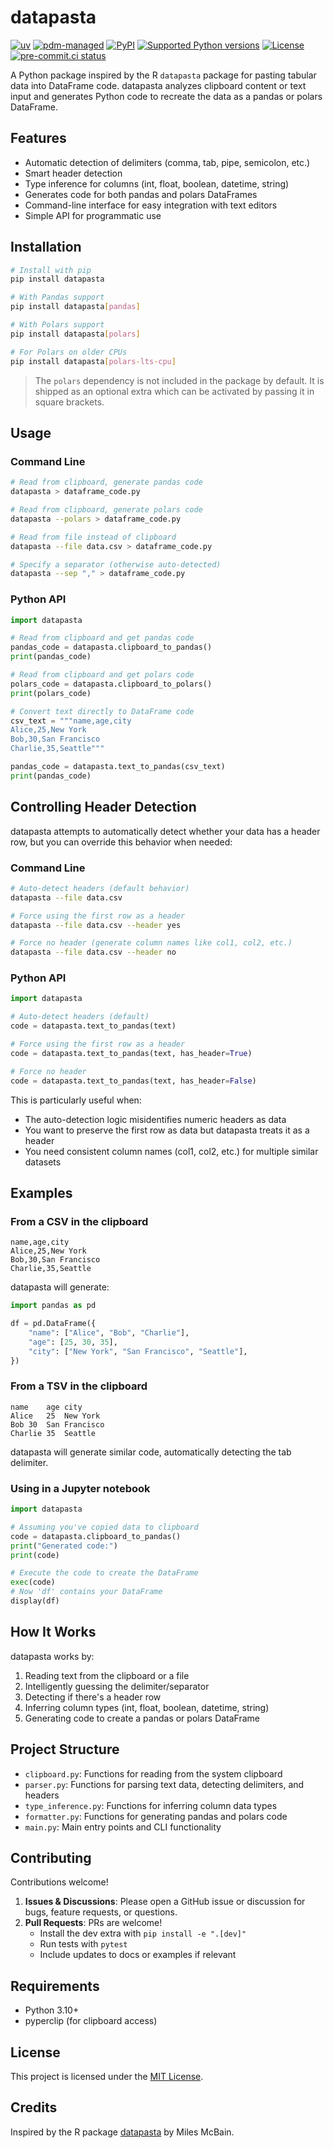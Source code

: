 # datapasta

[![uv](https://img.shields.io/endpoint?url=https://raw.githubusercontent.com/astral-sh/uv/main/assets/badge/v0.json)](https://github.com/astral-sh/uv)
[![pdm-managed](https://img.shields.io/badge/pdm-managed-blueviolet)](https://pdm.fming.dev)
[![PyPI](https://img.shields.io/pypi/v/datapasta.svg)](https://pypi.org/project/datapasta)
[![Supported Python versions](https://img.shields.io/pypi/pyversions/datapasta.svg)](https://pypi.org/project/datapasta)
[![License](https://img.shields.io/pypi/l/datapasta.svg)](https://pypi.python.org/pypi/datapasta)
[![pre-commit.ci status](https://results.pre-commit.ci/badge/github/lmmx/octopolars/master.svg)](https://results.pre-commit.ci/latest/github/lmmx/octopolars/master)

A Python package inspired by the R `datapasta` package for pasting tabular data into DataFrame code. datapasta analyzes clipboard content or text input and generates Python code to recreate the data as a pandas or polars DataFrame.

## Features

- Automatic detection of delimiters (comma, tab, pipe, semicolon, etc.)
- Smart header detection
- Type inference for columns (int, float, boolean, datetime, string)
- Generates code for both pandas and polars DataFrames
- Command-line interface for easy integration with text editors
- Simple API for programmatic use

## Installation

```bash
# Install with pip
pip install datapasta

# With Pandas support
pip install datapasta[pandas]

# With Polars support
pip install datapasta[polars]

# For Polars on older CPUs
pip install datapasta[polars-lts-cpu]
```

> The `polars` dependency is not included in the package by default.
> It is shipped as an optional extra which can be activated by passing it in square brackets.

## Usage

### Command Line

```bash
# Read from clipboard, generate pandas code
datapasta > dataframe_code.py

# Read from clipboard, generate polars code
datapasta --polars > dataframe_code.py

# Read from file instead of clipboard
datapasta --file data.csv > dataframe_code.py

# Specify a separator (otherwise auto-detected)
datapasta --sep "," > dataframe_code.py
```

### Python API

```python
import datapasta

# Read from clipboard and get pandas code
pandas_code = datapasta.clipboard_to_pandas()
print(pandas_code)

# Read from clipboard and get polars code
polars_code = datapasta.clipboard_to_polars()
print(polars_code)

# Convert text directly to DataFrame code
csv_text = """name,age,city
Alice,25,New York
Bob,30,San Francisco
Charlie,35,Seattle"""

pandas_code = datapasta.text_to_pandas(csv_text)
print(pandas_code)
```

## Controlling Header Detection

datapasta attempts to automatically detect whether your data has a header row, but you can override this behavior when needed:

### Command Line

```bash
# Auto-detect headers (default behavior)
datapasta --file data.csv

# Force using the first row as a header
datapasta --file data.csv --header yes

# Force no header (generate column names like col1, col2, etc.)
datapasta --file data.csv --header no
```

### Python API

```python
import datapasta

# Auto-detect headers (default)
code = datapasta.text_to_pandas(text)

# Force using the first row as a header
code = datapasta.text_to_pandas(text, has_header=True)

# Force no header
code = datapasta.text_to_pandas(text, has_header=False)
```

This is particularly useful when:
- The auto-detection logic misidentifies numeric headers as data
- You want to preserve the first row as data but datapasta treats it as a header
- You need consistent column names (col1, col2, etc.) for multiple similar datasets

## Examples

### From a CSV in the clipboard
```
name,age,city
Alice,25,New York
Bob,30,San Francisco
Charlie,35,Seattle
```

datapasta will generate:

```python
import pandas as pd

df = pd.DataFrame({
    "name": ["Alice", "Bob", "Charlie"],
    "age": [25, 30, 35],
    "city": ["New York", "San Francisco", "Seattle"],
})
```

### From a TSV in the clipboard
```
name	age	city
Alice	25	New York
Bob	30	San Francisco
Charlie	35	Seattle
```

datapasta will generate similar code, automatically detecting the tab delimiter.

### Using in a Jupyter notebook

```python
import datapasta

# Assuming you've copied data to clipboard
code = datapasta.clipboard_to_pandas()
print("Generated code:")
print(code)

# Execute the code to create the DataFrame
exec(code)
# Now 'df' contains your DataFrame
display(df)
```

## How It Works

datapasta works by:

1. Reading text from the clipboard or a file
2. Intelligently guessing the delimiter/separator
3. Detecting if there's a header row
4. Inferring column types (int, float, boolean, datetime, string)
5. Generating code to create a pandas or polars DataFrame

## Project Structure

- `clipboard.py`: Functions for reading from the system clipboard
- `parser.py`: Functions for parsing text data, detecting delimiters, and headers
- `type_inference.py`: Functions for inferring column data types
- `formatter.py`: Functions for generating pandas and polars code
- `main.py`: Main entry points and CLI functionality

## Contributing

Contributions welcome!

1. **Issues & Discussions**: Please open a GitHub issue or discussion for bugs, feature requests, or questions.
2. **Pull Requests**: PRs are welcome!
   - Install the dev extra with `pip install -e ".[dev]"`
   - Run tests with `pytest`
   - Include updates to docs or examples if relevant

## Requirements

- Python 3.10+
- pyperclip (for clipboard access)

## License

This project is licensed under the [MIT License](https://opensource.org/licenses/MIT).

## Credits

Inspired by the R package [datapasta](https://github.com/MilesMcBain/datapasta) by Miles McBain.
